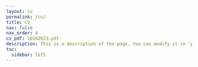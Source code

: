 ```yaml
---
layout: cv
permalink: /cv/
title: CV
nav: false
nav_order: 4
cv_pdf: 10162023.pdf
description: This is a description of the page. You can modify it in 'pages/_cv.md'. You can also change or remove the top pdf download button.
toc:
  sidebar: left
---
```

